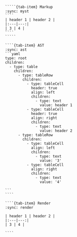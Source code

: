 ``````{tab-set}
`````{tab-item} Markup
:sync: myst
````
| header 1 | header 2 |
|:---|---:|
| 3 | 4 |
````
`````

````{tab-item} AST
:sync: ast
```yaml
type: root
children:
  - type: table
    children:
      - type: tableRow
        children:
          - type: tableCell
            header: true
            align: left
            children:
              - type: text
                value: header 1
          - type: tableCell
            header: true
            align: right
            children:
              - type: text
                value: header 2
      - type: tableRow
        children:
          - type: tableCell
            align: left
            children:
              - type: text
                value: '3'
          - type: tableCell
            align: right
            children:
              - type: text
                value: '4'

```
````

````{tab-item} Render
:sync: render

| header 1 | header 2 |
|:---|---:|
| 3 | 4 |

````

``````

